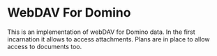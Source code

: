WebDAV For Domino
=================

This is an implementation of webDAV for Domino data. In the first incarnation it allows to access attachments.
Plans are in place to allow access to documents too.

